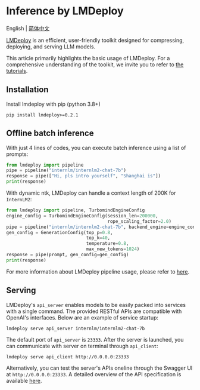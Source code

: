 # Inference by LMDeploy

English | [简体中文](lmdeploy_zh_cn.md)

[LMDeploy](https://github.com/InternLM/lmdeploy) is an efficient, user-friendly toolkit designed for compressing, deploying, and serving LLM models.

This article primarily highlights the basic usage of LMDeploy. For a comprehensive understanding of the toolkit, we invite you to refer to [the tutorials](https://lmdeploy.readthedocs.io/en/latest/).

## Installation

Install lmdeploy with pip (python 3.8+)

```shell
pip install lmdeploy>=0.2.1
```

## Offline batch inference

With just 4 lines of codes, you can execute batch inference using a list of prompts:

```python
from lmdeploy import pipeline
pipe = pipeline("internlm/internlm2-chat-7b")
response = pipe(["Hi, pls intro yourself", "Shanghai is"])
print(response)
```

With dynamic ntk, LMDeploy can handle a context length of 200K for `InternLM2`:

```python
from lmdeploy import pipeline, TurbomindEngineConfig
engine_config = TurbomindEngineConfig(session_len=200000,
                                      rope_scaling_factor=2.0)
pipe = pipeline("internlm/internlm2-chat-7b", backend_engine=engine_config)
gen_config = GenerationConfig(top_p=0.8,
                              top_k=40,
                              temperature=0.8,
                              max_new_tokens=1024)
response = pipe(prompt, gen_config=gen_config)
print(response)
```

For more information about LMDeploy pipeline usage, please refer to [here](https://lmdeploy.readthedocs.io/en/latest/inference/pipeline.html).

## Serving

LMDeploy's `api_server` enables models to be easily packed into services with a single command. The provided RESTful APIs are compatible with OpenAI's interfaces. Below are an example of service startup:

```shell
lmdeploy serve api_server internlm/internlm2-chat-7b
```

The default port of `api_server` is `23333`. After the server is launched, you can communicate with server on terminal through `api_client`:

```shell
lmdeploy serve api_client http://0.0.0.0:23333
```

Alternatively, you can test the server's APIs oneline through the Swagger UI at `http://0.0.0.0:23333`. A detailed overview of the API specification is available [here](https://lmdeploy.readthedocs.io/en/latest/serving/restful_api.html).
